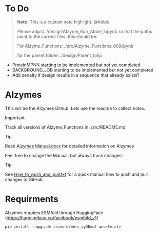 # To Do

> **Note:** This is a custom note highlight.
> @Abbie:
>
> Please adjust ./design/AIzyme_Run_Abbie_1.ipynb so that the paths point to the correct files, this should be:
>
> For AIzyme_Functions: ./src/AIzyme_Functions_009.ipynb
>
> for the parent folder: ./design/Parent_1ohp
>
> 
- ProteinMPNN starting to be implemented but not yet completed
- BACKGROUND_JOB starting to be implemented but not yet completed
- Add penalty if design results in a sequence that already exists? 

# AIzymes
This will be the AIzymes Github. Lets use the readme to collect notes.

> [!IMPORTANT]
> Track all versions of AIzyme_Functions in ./src/README.md

> [!TIP]
> Read [AIzymes Manual.docx](https://github.com/bunzela/AIzymes/blob/main/AIzymes%20Manual.docx) for detailed information on AIzymes
> 
> Feel free to change the Manual, but always track changes!

> [!TIP]
> See [How_to_push_and_pull.txt](https://github.com/bunzela/AIzymes/blob/main/How_to_push_and_pull.txt) for a quick manual how to push and pull changes to GitHub.

# Requirments
AIzymes requires ESMfold through HuggingFace (https://huggingface.co/facebook/esmfold_v1)
```
pip install --upgrade transformers py3Dmol accelerate
```
